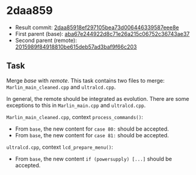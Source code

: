 # 2daa859
- Result commit: [2daa85918ef297105bea73d006446339587eee8e](https://github.com/MarlinFirmware/Marlin/commit/2daa85918ef297105bea73d006446339587eee8e)
- First parent (base): [aba67e244922d8c71e26a215c06752c36743ae37](https://github.com/MarlinFirmware/Marlin/commit/aba67e244922d8c71e26a215c06752c36743ae37)
- Second parent (remote): [2015989f84918810be615deb57ad3baf9f66c203](https://github.com/MarlinFirmware/Marlin/commit/2015989f84918810be615deb57ad3baf9f66c203)

## Task
Merge _base_ with _remote_.
This task contains two files to merge: `Marlin_main_cleaned.cpp` and `ultralcd.cpp`.

In general, the remote should be integrated as evolution. There are some exceptions to this in `Marlin_main.cpp` and `ultralcd.cpp`.

`Marlin_main_cleaned.cpp`, context `process_commands()`:
* From `base`, the new content for `case 80:` should be accepted.
* From `base`, the new content for `case 81:` should be accepted.

`ultralcd.cpp`, context `lcd_prepare_menu()`:
* From `base`, the new content `if (powersupply) [...]` should be accepted.
